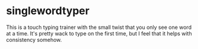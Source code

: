 # singlewordtyper
This is a touch typing trainer with the small twist that you only see one word at a time.
It's pretty wack to type on the first time, but I feel that it helps with consistency somehow.
